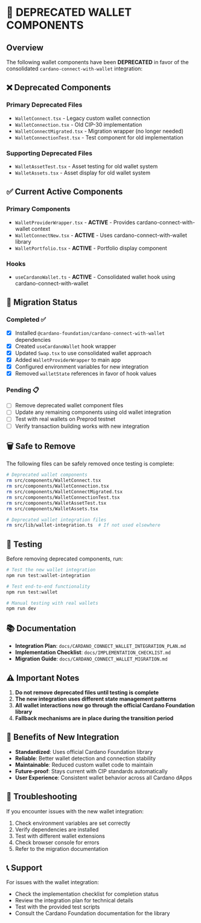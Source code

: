 # 🚨 DEPRECATED WALLET COMPONENTS

## Overview

The following wallet components have been **DEPRECATED** in favor of the consolidated `cardano-connect-with-wallet` integration:

## ❌ Deprecated Components

### Primary Deprecated Files
- `WalletConnect.tsx` - Legacy custom wallet connection
- `WalletConnection.tsx` - Old CIP-30 implementation  
- `WalletConnectMigrated.tsx` - Migration wrapper (no longer needed)
- `WalletConnectionTest.tsx` - Test component for old implementation

### Supporting Deprecated Files
- `WalletAssetTest.tsx` - Asset testing for old wallet system
- `WalletAssets.tsx` - Asset display for old wallet system

## ✅ Current Active Components

### Primary Components
- `WalletProviderWrapper.tsx` - **ACTIVE** - Provides cardano-connect-with-wallet context
- `WalletConnectNew.tsx` - **ACTIVE** - Uses cardano-connect-with-wallet library
- `WalletPortfolio.tsx` - **ACTIVE** - Portfolio display component

### Hooks
- `useCardanoWallet.ts` - **ACTIVE** - Consolidated wallet hook using cardano-connect-with-wallet

## 🔄 Migration Status

### Completed ✅
- [x] Installed `@cardano-foundation/cardano-connect-with-wallet` dependencies
- [x] Created `useCardanoWallet` hook wrapper
- [x] Updated `Swap.tsx` to use consolidated wallet approach
- [x] Added `WalletProviderWrapper` to main app
- [x] Configured environment variables for new integration
- [x] Removed `walletState` references in favor of hook values

### Pending 📋
- [ ] Remove deprecated wallet component files
- [ ] Update any remaining components using old wallet integration
- [ ] Test with real wallets on Preprod testnet
- [ ] Verify transaction building works with new integration

## 🗑️ Safe to Remove

The following files can be safely removed once testing is complete:

```bash
# Deprecated wallet components
rm src/components/WalletConnect.tsx
rm src/components/WalletConnection.tsx  
rm src/components/WalletConnectMigrated.tsx
rm src/components/WalletConnectionTest.tsx
rm src/components/WalletAssetTest.tsx
rm src/components/WalletAssets.tsx

# Deprecated wallet integration files
rm src/lib/wallet-integration.ts  # If not used elsewhere
```

## 🧪 Testing

Before removing deprecated components, run:

```bash
# Test the new wallet integration
npm run test:wallet-integration

# Test end-to-end functionality
npm run test:wallet

# Manual testing with real wallets
npm run dev
```

## 📚 Documentation

- **Integration Plan**: `docs/CARDANO_CONNECT_WALLET_INTEGRATION_PLAN.md`
- **Implementation Checklist**: `docs/IMPLEMENTATION_CHECKLIST.md`
- **Migration Guide**: `docs/CARDANO_CONNECT_WALLET_MIGRATION.md`

## ⚠️ Important Notes

1. **Do not remove deprecated files until testing is complete**
2. **The new integration uses different state management patterns**
3. **All wallet interactions now go through the official Cardano Foundation library**
4. **Fallback mechanisms are in place during the transition period**

## 🎯 Benefits of New Integration

- **Standardized**: Uses official Cardano Foundation library
- **Reliable**: Better wallet detection and connection stability
- **Maintainable**: Reduced custom wallet code to maintain
- **Future-proof**: Stays current with CIP standards automatically
- **User Experience**: Consistent wallet behavior across all Cardano dApps

## 🔧 Troubleshooting

If you encounter issues with the new wallet integration:

1. Check environment variables are set correctly
2. Verify dependencies are installed
3. Test with different wallet extensions
4. Check browser console for errors
5. Refer to the migration documentation

## 📞 Support

For issues with the wallet integration:
- Check the implementation checklist for completion status
- Review the integration plan for technical details
- Test with the provided test scripts
- Consult the Cardano Foundation documentation for the library
